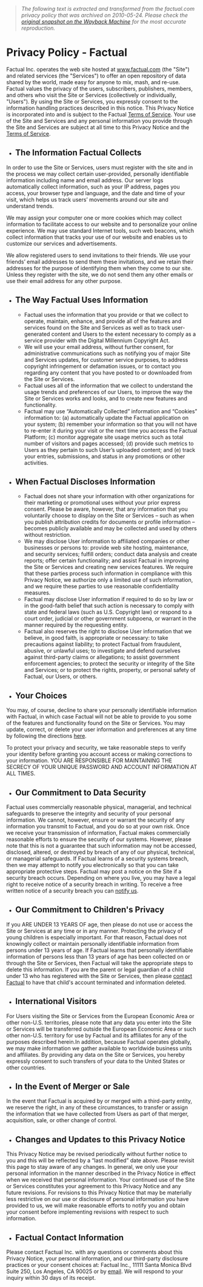 > *The following text is extracted and transformed from the factual.com privacy policy that was archived on 2010-05-24. Please check the [original snapshot on the Wayback Machine](https://web.archive.org/web/20100524153515id_/http%3A//www.factual.com/privacy) for the most accurate reproduction.*

# Privacy Policy - Factual

Factual Inc. operates the web site hosted at www.factual.com (the "Site") and related services (the "Services") to offer an open repository of data shared by the world, made easy for anyone to mix, mash, and re-use. Factual values the privacy of the users, subscribers, publishers, members, and others who visit the Site or Services (collectively or individually, "Users"). By using the Site or Services, you expressly consent to the information handling practices described in this notice. This Privacy Notice is incorporated into and is subject to the Factual [Terms of Service](https://web.archive.org/tos). Your use of the Site and Services and any personal information you provide through the Site and Services are subject at all time to this Privacy Notice and the [Terms of Service](https://web.archive.org/tos). 

* ## The Information Factual Collects

In order to use the Site or Services, users must register with the site and in the process we may collect certain user-provided, personally identifiable information including name and email address. Our server logs automatically collect information, such as your IP address, pages you access, your browser type and language, and the date and time of your visit, which helps us track users’ movements around our site and understand trends. 

We may assign your computer one or more cookies which may collect information to facilitate access to our website and to personalize your online experience. We may use standard Internet tools, such web beacons, which collect information that tracks your use of our website and enables us to customize our services and advertisements. 

We allow registered users to send invitations to their friends. We use your friends’ email addresses to send them these invitations, and we retain their addresses for the purpose of identifying them when they come to our site. Unless they register with the site, we do not send them any other emails or use their email address for any other purpose. 

* ## The Way Factual Uses Information

  * Factual uses the information that you provide or that we collect to operate, maintain, enhance, and provide all of the features and services found on the Site and Services as well as to track user-generated content and Users to the extent necessary to comply as a service provider with the Digital Millennium Copyright Act. 
  * We will use your email address, without further consent, for administrative communications such as notifying you of major Site and Services updates, for customer service purposes, to address copyright infringement or defamation issues, or to contact you regarding any content that you have posted to or downloaded from the Site or Services. 
  * Factual uses all of the information that we collect to understand the usage trends and preferences of our Users, to improve the way the Site or Services works and looks, and to create new features and functionality. 
  * Factual may use “Automatically Collected” information and “Cookies” information to: (a) automatically update the Factual application on your system; (b) remember your information so that you will not have to re-enter it during your visit or the next time you access the Factual Platform; (c) monitor aggregate site usage metrics such as total number of visitors and pages accessed; (d) provide such metrics to Users as they pertain to such User’s uploaded content; and (e) track your entries, submissions, and status in any promotions or other activities. 


* ## When Factual Discloses Information

  * Factual does not share your information with other organizations for their marketing or promotional uses without your prior express consent. Please be aware, however, that any information that you voluntarily choose to display on the Site or Services – such as when you publish attribution credits for documents or profile information – becomes publicly available and may be collected and used by others without restriction. 
  * We may disclose User information to affiliated companies or other businesses or persons to: provide web site hosting, maintenance, and security services; fulfill orders; conduct data analysis and create reports; offer certain functionality; and assist Factual in improving the Site or Services and creating new services features. We require that these parties process such information in compliance with this Privacy Notice, we authorize only a limited use of such information, and we require these parties to use reasonable confidentiality measures. 
  * Factual may disclose User information if required to do so by law or in the good-faith belief that such action is necessary to comply with state and federal laws (such as U.S. Copyright law) or respond to a court order, judicial or other government subpoena, or warrant in the manner required by the requesting entity. 
  * Factual also reserves the right to disclose User information that we believe, in good faith, is appropriate or necessary: to take precautions against liability; to protect Factual from fraudulent, abusive, or unlawful uses; to investigate and defend ourselves against third-party claims or allegations; to assist government enforcement agencies; to protect the security or integrity of the Site and Services; or to protect the rights, property, or personal safety of Factual, our Users, or others. 


* ## Your Choices

You may, of course, decline to share your personally identifiable information with Factual, in which case Factual will not be able to provide to you some of the features and functionality found on the Site or Services. You may update, correct, or delete your user information and preferences at any time by following the directions [here](https://web.archive.org/account/settings). 

To protect your privacy and security, we take reasonable steps to verify your identity before granting you account access or making corrections to your information. YOU ARE RESPONSIBLE FOR MAINTAINING THE SECRECY OF YOUR UNIQUE PASSWORD AND ACCOUNT INFORMATION AT ALL TIMES. 

* ## Our Commitment to Data Security

Factual uses commercially reasonable physical, managerial, and technical safeguards to preserve the integrity and security of your personal information. We cannot, however, ensure or warrant the security of any information you transmit to Factual, and you do so at your own risk. Once we receive your transmission of information, Factual makes commercially reasonable efforts to ensure the security of our systems. However, please note that this is not a guarantee that such information may not be accessed, disclosed, altered, or destroyed by breach of any of our physical, technical, or managerial safeguards. If Factual learns of a security systems breach, then we may attempt to notify you electronically so that you can take appropriate protective steps. Factual may post a notice on the Site if a security breach occurs. Depending on where you live, you may have a legal right to receive notice of a security breach in writing. To receive a free written notice of a security breach you can [notify us](https://web.archive.org/contact?subject=copyright). 

* ## Our Commitment to Children's Privacy

If you ARE UNDER 13 YEARS OF age, then please do not use or access the Site or Services at any time or in any manner. Protecting the privacy of young children is especially important. For that reason, Factual does not knowingly collect or maintain personally identifiable information from persons under 13 years of age. If Factual learns that personally identifiable information of persons less than 13 years of age has been collected on or through the Site or Services, then Factual will take the appropriate steps to delete this information. If you are the parent or legal guardian of a child under 13 who has registered with the Site or Services, then please [contact Factual](https://web.archive.org/contact?subject=copyright) to have that child's account terminated and information deleted. 

* ## International Visitors

For Users visiting the Site or Services from the European Economic Area or other non-U.S. territories, please note that any data you enter into the Site or Services will be transferred outside the European Economic Area or such other non-U.S. territory for use by Factual and its affiliates for any of the purposes described herein.In addition, because Factual operates globally, we may make information we gather available to worldwide business units and affiliates. By providing any data on the Site or Services, you hereby expressly consent to such transfers of your data to the United States or other countries. 

* ## In the Event of Merger or Sale

In the event that Factual is acquired by or merged with a third-party entity, we reserve the right, in any of these circumstances, to transfer or assign the information that we have collected from Users as part of that merger, acquisition, sale, or other change of control. 

* ## Changes and Updates to this Privacy Notice

This Privacy Notice may be revised periodically without further notice to you and this will be reflected by a “last modified” date above. Please revisit this page to stay aware of any changes. In general, we only use your personal information in the manner described in the Privacy Notice in effect when we received that personal information. Your continued use of the Site or Services constitutes your agreement to this Privacy Notice and any future revisions. For revisions to this Privacy Notice that may be materially less restrictive on our use or disclosure of personal information you have provided to us, we will make reasonable efforts to notify you and obtain your consent before implementing revisions with respect to such information. 

* ## Factual Contact Information

Please contact Factual Inc. with any questions or comments about this Privacy Notice, your personal information, and our third-party disclosure practices or your consent choices at: Factual Inc., 11111 Santa Monica Blvd Suite 250, Los Angeles, CA 90025 or by [email](https://web.archive.org/contact?subject=copyright). We will respond to your inquiry within 30 days of its receipt. 
